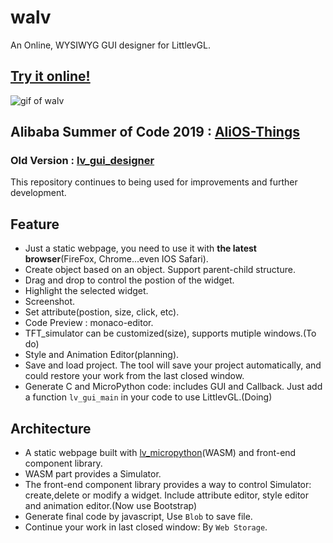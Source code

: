 # walv
An Online, WYSIWYG GUI designer for LittlevGL.
## [Try it online!](https://kaiakz.github.io/walv/index.html)

![gif of walv](https://user-images.githubusercontent.com/51747223/63927840-1b5a3780-ca81-11e9-8073-e033e52c7c1e.gif)

## Alibaba Summer of Code 2019 : [AliOS-Things](https://github.com/alibaba/AliOS-Things/)
### Old Version : [lv_gui_designer](https://github.com/kaiakz/lv_gui_designer)
This repository continues to being used for improvements and further development.

## Feature
* Just a static webpage, you need to use it with **the latest browser**(FireFox, Chrome...even IOS Safari).
* Create object based on an object. Support parent-child structure.
* Drag and drop to control the postion of the widget.
* Highlight the selected widget.
* Screenshot.
* Set attribute(postion, size, click, etc).
* Code Preview : monaco-editor.
* TFT_simulator can be customized(size), supports mutiple windows.(To do)
* Style and Animation Editor(planning).
* Save and load project. The tool will save your project automatically, and could restore your work from the last closed window.
* Generate C and MicroPython code: includes GUI and Callback. Just add a function `lv_gui_main` in your code to use LittlevGL.(Doing)

## Architecture
* A static webpage built with [lv_micropython](https://github.com/littlevgl/lv_micropython)(WASM) and front-end component library. 
* WASM part provides a Simulator.
* The front-end component library provides a way to control Simulator: create,delete or modify a widget. Include attribute editor, style editor and animation editor.(Now use Bootstrap)
* Generate final code by javascript, Use `Blob` to save file.
* Continue your work in last closed window: By `Web Storage`.